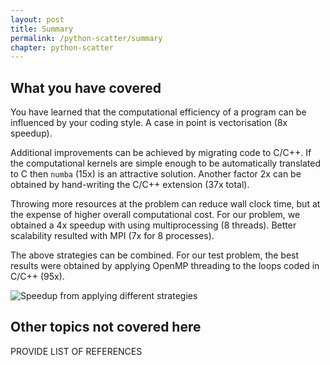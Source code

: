 ```yaml
---
layout: post
title: Summary
permalink: /python-scatter/summary
chapter: python-scatter
---
```


## What you have covered

You have learned that the computational efficiency of a program can be influenced by your coding style. A case in point is vectorisation (8x speedup). 

Additional improvements can be achieved by migrating code to C/C++. If the computational kernels are simple enough to be automatically translated to C then `numba` (15x) is an attractive solution. Another factor 2x can be obtained by hand-writing the C/C++ extension (37x total).

Throwing more resources at the problem can reduce wall clock time, but at the expense of higher overall computational cost. For our problem, we obtained a 4x speedup with using multiprocessing (8 threads). Better scalability resulted with MPI (7x for 8
processes). 

The above strategies can be combined. For our test problem, the best results were obtained by applying OpenMP threading to the loops coded in C/C++ (95x). 

![Speedup from applying different strategies](https://github.com/pletzer/perf-training/summary/_lessons/python-scatter/images/speedup.png)


## Other topics not covered here

PROVIDE LIST OF REFERENCES
